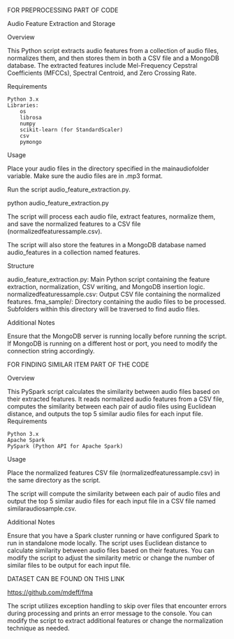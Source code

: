 FOR PREPROCESSING PART OF CODE

Audio Feature Extraction and Storage

Overview

This Python script extracts audio features from a collection of audio files, normalizes them, and then stores them in both a CSV file and a MongoDB database. The extracted features include Mel-Frequency Cepstral Coefficients (MFCCs), Spectral Centroid, and Zero Crossing Rate.

Requirements

    Python 3.x
    Libraries:
        os
        librosa
        numpy
        scikit-learn (for StandardScaler)
        csv
        pymongo

Usage

Place your audio files in the directory specified in the mainaudiofolder variable. Make sure the audio files are in .mp3 format.

Run the script audio_feature_extraction.py.

python audio_feature_extraction.py

The script will process each audio file, extract features, normalize them, and save the normalized features to a CSV file (normalizedfeaturessample.csv).

The script will also store the features in a MongoDB database named audio_features in a collection named features.

Structure

audio_feature_extraction.py: Main Python script containing the feature extraction, normalization, CSV writing, and MongoDB insertion logic.
normalizedfeaturessample.csv: Output CSV file containing the normalized features.
fma_sample/: Directory containing the audio files to be processed. Subfolders within this directory will be traversed to find audio files.

Additional Notes

Ensure that the MongoDB server is running locally before running the script. If MongoDB is running on a different host or port, you need to modify the connection string accordingly.


FOR FINDING SIMILAR ITEM PART OF THE CODE

Overview

This PySpark script calculates the similarity between audio files based on their extracted features. It reads normalized audio features from a CSV file, computes the similarity between each pair of audio files using Euclidean distance, and outputs the top 5 similar audio files for each input file.
Requirements

    Python 3.x
    Apache Spark
    PySpark (Python API for Apache Spark)

Usage

Place the normalized features CSV file (normalizedfeaturessample.csv) in the same directory as the script.


The script will compute the similarity between each pair of audio files and output the top 5 similar audio files for each input file in a CSV file named similaraudiosample.csv.

Additional Notes

Ensure that you have a Spark cluster running or have configured Spark to run in standalone mode locally.
The script uses Euclidean distance to calculate similarity between audio files based on their features.
You can modify the script to adjust the similarity metric or change the number of similar files to be output for each input file.


DATASET CAN BE FOUND ON THIS LINK

https://github.com/mdeff/fma

The script utilizes exception handling to skip over files that encounter errors during processing and prints an error message to the console.
You can modify the script to extract additional features or change the normalization technique as needed.
